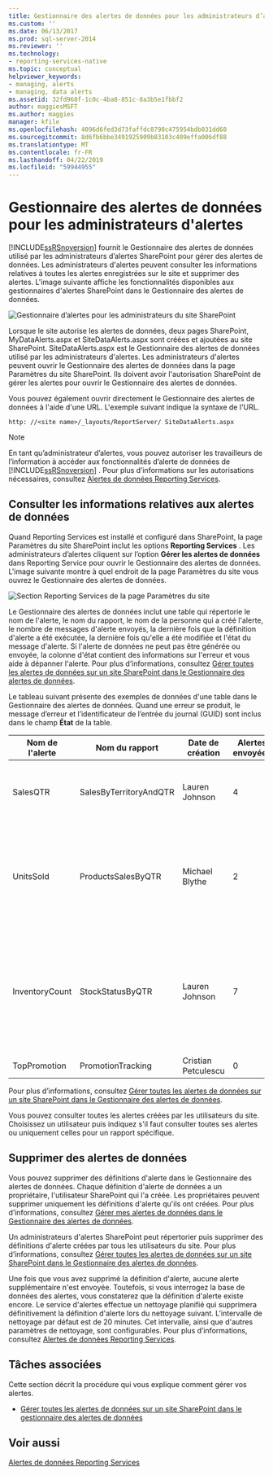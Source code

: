 ```yaml
---
title: Gestionnaire des alertes de données pour les administrateurs d’alertes | Microsoft Docs
ms.custom: ''
ms.date: 06/13/2017
ms.prod: sql-server-2014
ms.reviewer: ''
ms.technology:
- reporting-services-native
ms.topic: conceptual
helpviewer_keywords:
- managing, alerts
- managing, data alerts
ms.assetid: 32fd968f-1c0c-4ba8-851c-8a3b5e1fbbf2
author: maggiesMSFT
ms.author: maggies
manager: kfile
ms.openlocfilehash: 4096d6fed3d73faffdc8798c475954bdb031dd68
ms.sourcegitcommit: 8d6fb6bbe3491925909b83103c409effa006df88
ms.translationtype: MT
ms.contentlocale: fr-FR
ms.lasthandoff: 04/22/2019
ms.locfileid: "59944955"
---
```

# <a name="data-alert-manager-for-alerting-administrators"></a>Gestionnaire des alertes de données pour les administrateurs d'alertes
  [!INCLUDE[ssRSnoversion](../includes/ssrsnoversion-md.md)] fournit le Gestionnaire des alertes de données utilisé par les administrateurs d’alertes SharePoint pour gérer des alertes de données. Les administrateurs d'alertes peuvent consulter les informations relatives à toutes les alertes enregistrées sur le site et supprimer des alertes. L'image suivante affiche les fonctionnalités disponibles aux gestionnaires d'alertes SharePoint dans le Gestionnaire des alertes de données.  
  
 ![Gestionnaire d’alertes pour les administrateurs du site SharePoint](media/rs-alertmanagersite.gif "Gestionnaire d’alertes pour les administrateurs du site SharePoint")  
  
 Lorsque le site autorise les alertes de données, deux pages SharePoint, MyDataAlerts.aspx et SiteDataAlerts.aspx sont créées et ajoutées au site SharePoint. SiteDataAlerts.aspx est le Gestionnaire des alertes de données utilisé par les administrateurs d'alertes. Les administrateurs d'alertes peuvent ouvrir le Gestionnaire des alertes de données dans la page Paramètres du site SharePoint. Ils doivent avoir l'autorisation SharePoint de gérer les alertes pour ouvrir le Gestionnaire des alertes de données.  
  
 Vous pouvez également ouvrir directement le Gestionnaire des alertes de données à l'aide d'une URL. L'exemple suivant indique la syntaxe de l'URL.  
  
 `http: //<site name>/_layouts/ReportServer/ SiteDataAlerts.aspx`  
  
> [!NOTE]  
>  En tant qu’administrateur d’alertes, vous pouvez autoriser les travailleurs de l’information à accéder aux fonctionnalités d’alerte de données de [!INCLUDE[ssRSnoversion](../includes/ssrsnoversion-md.md)] . Pour plus d’informations sur les autorisations nécessaires, consultez [Alertes de données Reporting Services](../ssms/agent/alerts.md).  
  
##  <a name="ViewingAlerts"></a> Consulter les informations relatives aux alertes de données  
 Quand Reporting Services est installé et configuré dans SharePoint, la page Paramètres du site SharePoint inclut les options **Reporting Services** . Les administrateurs d’alertes cliquent sur l’option **Gérer les alertes de données** dans Reporting Service pour ouvrir le Gestionnaire des alertes de données. L'image suivante montre à quel endroit de la page Paramètres du site vous ouvrez le Gestionnaire des alertes de données.  
  
 ![Section Reporting Services de la page Paramètres du site](media/rs-sitesettings.gif "Section Reporting Services de la page Paramètres du site")  
  
 Le Gestionnaire des alertes de données inclut une table qui répertorie le nom de l'alerte, le nom du rapport, le nom de la personne qui a créé l'alerte, le nombre de messages d'alerte envoyés, la dernière fois que la définition d'alerte a été exécutée, la dernière fois qu'elle a été modifiée et l'état du message d'alerte. Si l'alerte de données ne peut pas être générée ou envoyée, la colonne d'état contient des informations sur l'erreur et vous aide à dépanner l'alerte. Pour plus d’informations, consultez [Gérer toutes les alertes de données sur un site SharePoint dans le Gestionnaire des alertes de données](manage-all-data-alerts-on-a-sharepoint-site-in-data-alert-manager.md).  
  
 Le tableau suivant présente des exemples de données d'une table dans le Gestionnaire des alertes de données. Quand une erreur se produit, le message d’erreur et l’identificateur de l’entrée du journal (GUID) sont inclus dans le champ **État** de la table.  
  
|Nom de l'alerte|Nom du rapport|Date de création|Alertes envoyées|Dernière exécution|Dernière modification|État|  
|----------------|-----------------|----------------|-----------------|--------------|-------------------|------------|  
|SalesQTR|SalesByTerritoryAndQTR|Lauren Johnson|4|6/12/2011|6/1/2011|La dernière alerte a été exécutée avec succès et l'alerte a été envoyée.|  
|UnitsSold|ProductsSalesByQTR|Michael Blythe|2|7/1/2011|6/28/2011|La dernière alerte a été exécutée avec succès, mais aucune donnée n'a été modifiée et aucune alerte n'a été envoyée.|  
|InventoryCount|StockStatusByQTR|Lauren Johnson|7|7/10/2011|7/2/2011|\<message d’erreur> Le fichier journal contient des informations détaillées sur l’erreur. Consultez l’entrée de journal avec l’identificateur : \<GUID>.|  
|TopPromotion|PromotionTracking|Cristian Petculescu|0||5/23/2011|Alerte créée.|  
  
 Pour plus d’informations, consultez [Gérer toutes les alertes de données sur un site SharePoint dans le Gestionnaire des alertes de données](manage-all-data-alerts-on-a-sharepoint-site-in-data-alert-manager.md).  
  
 Vous pouvez consulter toutes les alertes créées par les utilisateurs du site. Choisissez un utilisateur puis indiquez s'il faut consulter toutes ses alertes ou uniquement celles pour un rapport spécifique.  
  
  
##  <a name="DeleteAlerts"></a> Supprimer des alertes de données  
 Vous pouvez supprimer des définitions d'alerte dans le Gestionnaire des alertes de données. Chaque définition d'alerte de données a un propriétaire, l'utilisateur SharePoint qui l'a créée. Les propriétaires peuvent supprimer uniquement les définitions d'alerte qu'ils ont créées. Pour plus d’informations, consultez [Gérer mes alertes de données dans le Gestionnaire des alertes de données](manage-my-data-alerts-in-data-alert-manager.md).  
  
 Un administrateurs d'alertes SharePoint peut répertorier puis supprimer des définitions d'alerte créées par tous les utilisateurs du site. Pour plus d’informations, consultez [Gérer toutes les alertes de données sur un site SharePoint dans le Gestionnaire des alertes de données](manage-all-data-alerts-on-a-sharepoint-site-in-data-alert-manager.md).  
  
 Une fois que vous avez supprimé la définition d'alerte, aucune alerte supplémentaire n'est envoyée. Toutefois, si vous interrogez la base de données des alertes, vous constaterez que la définition d'alerte existe encore. Le service d'alertes effectue un nettoyage planifié qui supprimera définitivement la définition d'alerte lors du nettoyage suivant. L'intervalle de nettoyage par défaut est de 20 minutes. Cet intervalle, ainsi que d'autres paramètres de nettoyage, sont configurables. Pour plus d’informations, consultez [Alertes de données Reporting Services](../ssms/agent/alerts.md).  
  
  
##  <a name="HowTo"></a> Tâches associées  
 Cette section décrit la procédure qui vous explique comment gérer vos alertes.  
  
-   [Gérer toutes les alertes de données sur un site SharePoint dans le gestionnaire des alertes de données](manage-all-data-alerts-on-a-sharepoint-site-in-data-alert-manager.md)  
  
  
## <a name="see-also"></a>Voir aussi  
 [Alertes de données Reporting Services](../ssms/agent/alerts.md)  
  
  
